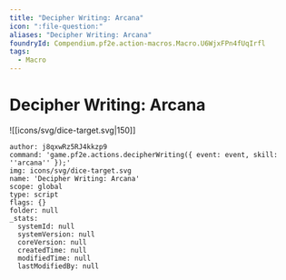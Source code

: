 ```yaml
---
title: "Decipher Writing: Arcana"
icon: ":file-question:"
aliases: "Decipher Writing: Arcana"
foundryId: Compendium.pf2e.action-macros.Macro.U6WjxFPn4fUqIrfl
tags:
  - Macro
---
```


# Decipher Writing: Arcana
![[icons/svg/dice-target.svg|150]]

```Macro
author: j8qxwRz5RJ4kkzp9
command: 'game.pf2e.actions.decipherWriting({ event: event, skill: ''arcana'' });'
img: icons/svg/dice-target.svg
name: 'Decipher Writing: Arcana'
scope: global
type: script
flags: {}
folder: null
_stats:
  systemId: null
  systemVersion: null
  coreVersion: null
  createdTime: null
  modifiedTime: null
  lastModifiedBy: null
```
